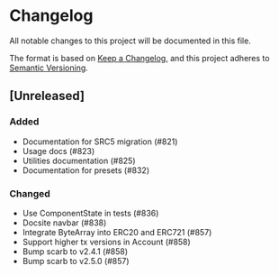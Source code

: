 # Changelog

All notable changes to this project will be documented in this file.

The format is based on [Keep a Changelog](https://keepachangelog.com/en/1.1.0/),
and this project adheres to [Semantic Versioning](https://semver.org/spec/v2.0.0.html).

## [Unreleased]

### Added

- Documentation for SRC5 migration (#821)
- Usage docs (#823)
- Utilities documentation (#825)
- Documentation for presets (#832)

### Changed

- Use ComponentState in tests (#836)
- Docsite navbar (#838)
- Integrate ByteArray into ERC20 and ERC721 (#857)
- Support higher tx versions in Account (#858)
- Bump scarb to v2.4.1 (#858)
- Bump scarb to v2.5.0 (#857)
